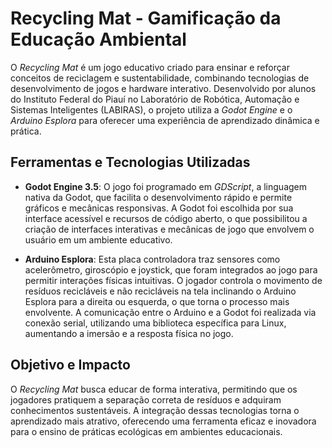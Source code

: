 # **Recycling Mat - Gamificação da Educação Ambiental**

O *Recycling Mat* é um jogo educativo criado para ensinar e reforçar conceitos de reciclagem e sustentabilidade, combinando tecnologias de desenvolvimento de jogos e hardware interativo. Desenvolvido por alunos do Instituto Federal do Piauí no Laboratório de Robótica, Automação e Sistemas Inteligentes (LABIRAS), o projeto utiliza a *Godot Engine* e o *Arduino Esplora* para oferecer uma experiência de aprendizado dinâmica e prática.

## **Ferramentas e Tecnologias Utilizadas**
- **Godot Engine 3.5**: O jogo foi programado em *GDScript*, a linguagem nativa da Godot, que facilita o desenvolvimento rápido e permite gráficos e mecânicas responsivas. A Godot foi escolhida por sua interface acessível e recursos de código aberto, o que possibilitou a criação de interfaces interativas e mecânicas de jogo que envolvem o usuário em um ambiente educativo.
  
- **Arduino Esplora**: Esta placa controladora traz sensores como acelerômetro, giroscópio e joystick, que foram integrados ao jogo para permitir interações físicas intuitivas. O jogador controla o movimento de resíduos recicláveis e não recicláveis na tela inclinando o Arduino Esplora para a direita ou esquerda, o que torna o processo mais envolvente. A comunicação entre o Arduino e a Godot foi realizada via conexão serial, utilizando uma biblioteca específica para Linux, aumentando a imersão e a resposta física no jogo.

## **Objetivo e Impacto**
O *Recycling Mat* busca educar de forma interativa, permitindo que os jogadores pratiquem a separação correta de resíduos e adquiram conhecimentos sustentáveis. A integração dessas tecnologias torna o aprendizado mais atrativo, oferecendo uma ferramenta eficaz e inovadora para o ensino de práticas ecológicas em ambientes educacionais.
